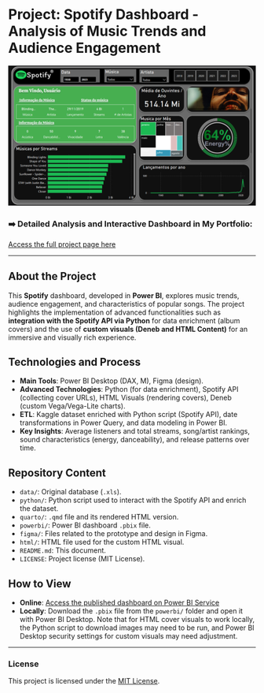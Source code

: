 # Project: Spotify Dashboard - Analysis of Music Trends and Audience Engagement

![Dashboard Thumbnail](quarto/capa.png)

### ➡️ Detailed Analysis and Interactive Dashboard in My Portfolio:
[Access the full project page here](https://ferreiragabrielw.github.io/portfolio-gabriel/projetos/Dashboards/8DashboardSpotify/Projeto8DA.html)

---

## About the Project

This **Spotify** dashboard, developed in **Power BI**, explores music trends, audience engagement, and characteristics of popular songs. The project highlights the implementation of advanced functionalities such as **integration with the Spotify API via Python** for data enrichment (album covers) and the use of **custom visuals (Deneb and HTML Content)** for an immersive and visually rich experience.

## Technologies and Process

*   **Main Tools**: Power BI Desktop (DAX, M), Figma (design).
*   **Advanced Technologies**: Python (for data enrichment), Spotify API (collecting cover URLs), HTML Visuals (rendering covers), Deneb (custom Vega/Vega-Lite charts).
*   **ETL**: Kaggle dataset enriched with Python script (Spotify API), date transformations in Power Query, and data modeling in Power BI.
*   **Key Insights**: Average listeners and total streams, song/artist rankings, sound characteristics (energy, danceability), and release patterns over time.

## Repository Content

*   `data/`: Original database (`.xls`).
*   `python/`: Python script used to interact with the Spotify API and enrich the dataset.
*   `quarto/`: `.qmd` file and its rendered HTML version.
*   `powerbi/`: Power BI dashboard `.pbix` file.
*   `figma/`: Files related to the prototype and design in Figma.
*   `html/`: HTML file used for the custom HTML visual.
*   `README.md`: This document.
*   `LICENSE`: Project license (MIT License).

## How to View

*   **Online**: [Access the published dashboard on Power BI Service](https://app.powerbi.com/groups/me/reports/76ca68bc-548e-4c6f-aad1-79c11ece500e/ReportSectionf29673a5990829443c5d?experience=power-bi)
*   **Locally**: Download the `.pbix` file from the `powerbi/` folder and open it with Power BI Desktop. Note that for HTML cover visuals to work locally, the Python script to download images may need to be run, and Power BI Desktop security settings for custom visuals may need adjustment.

---

### License

This project is licensed under the [MIT License](LICENSE).
